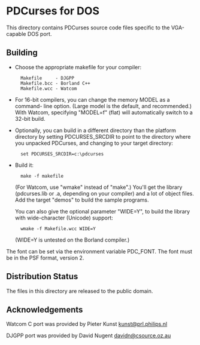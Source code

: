 PDCurses for DOS
================

This directory contains PDCurses source code files specific to the
VGA-capable DOS port.


Building
--------

- Choose the appropriate makefile for your compiler:

        Makefile     - DJGPP
        Makefile.bcc - Borland C++
        Makefile.wcc - Watcom

- For 16-bit compilers, you can change the memory MODEL as a command-
  line option. (Large model is the default, and recommended.) With
  Watcom, specifying "MODEL=f" (flat) will automatically switch to a
  32-bit build.

- Optionally, you can build in a different directory than the platform
  directory by setting PDCURSES_SRCDIR to point to the directory where
  you unpacked PDCurses, and changing to your target directory:

        set PDCURSES_SRCDIR=c:\pdcurses

- Build it:

        make -f makefile

  (For Watcom, use "wmake" instead of "make".) You'll get the library
  (pdcurses.lib or .a, depending on your compiler) and a lot of object
  files. Add the target "demos" to build the sample programs.

  You can also give the optional parameter "WIDE=Y", to build the
  library with wide-character (Unicode) support:

        wmake -f Makefile.wcc WIDE=Y

  (WIDE=Y is untested on the Borland compiler.)

The font can be set via the environment variable PDC_FONT. The font must
be in the PSF format, version 2.


Distribution Status
-------------------

The files in this directory are released to the public domain.


Acknowledgements
----------------

Watcom C port was provided by Pieter Kunst <kunst@prl.philips.nl>

DJGPP port was provided by David Nugent <davidn@csource.oz.au>
